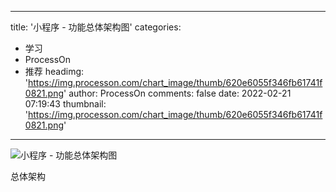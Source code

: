 
---
title: '小程序 - 功能总体架构图'
categories: 
 - 学习
 - ProcessOn
 - 推荐
headimg: 'https://img.processon.com/chart_image/thumb/620e6055f346fb61741f0821.png'
author: ProcessOn
comments: false
date: 2022-02-21 07:19:43
thumbnail: 'https://img.processon.com/chart_image/thumb/620e6055f346fb61741f0821.png'
---

<div>   
<img class="thumb" alt="小程序 - 功能总体架构图" src="https://img.processon.com/chart_image/thumb/620e6055f346fb61741f0821.png" referrerpolicy="no-referrer">
<p>总体架构</p>  
</div>
            